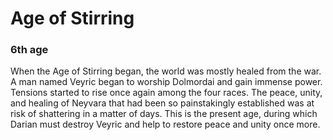 # Age of Stirring
### 6th age

When the Age of Stirring began, the world was mostly healed from the war. A man named Veyric began to worship Dolmordai and gain immense power. Tensions started to rise once again among the four races. The peace, unity, and healing of Neyvara that had been so painstakingly established was at risk of shattering in a matter of days. This is the present age, during which Darian must destroy Veyric and help to restore peace and unity once more.
